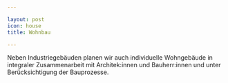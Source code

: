 ```yaml
---

layout: post
icon: house 
title: Wohnbau

---
```


Neben Industriegebäuden planen wir auch individuelle Wohngebäude in integraler Zusammenarbeit mit Architek:innen und Bauherr:innen und unter Berücksichtigung der Bauprozesse.
